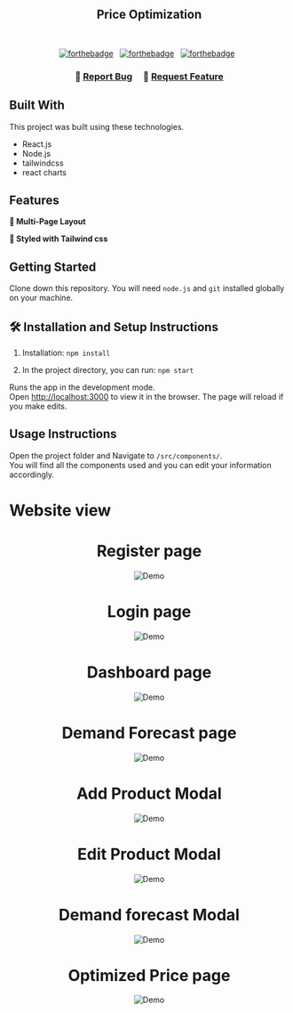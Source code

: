 <h2 align="center">
  Price Optimization<br/>
</h2>

<br/>

<center>

[![forthebadge](https://forthebadge.com/images/badges/built-with-love.svg)](https://forthebadge.com) &nbsp;
[![forthebadge](https://forthebadge.com/images/badges/made-with-javascript.svg)](https://forthebadge.com) &nbsp;
[![forthebadge](https://forthebadge.com/images/badges/open-source.svg)](https://forthebadge.com) &nbsp;
</center>

<h3 align="center">
    🔹
    <a href="https://github.com/RAJESH7500/personal-portfolio/issues">Report Bug</a> &nbsp; &nbsp;
    🔹
    <a href="https://github.com/RAJESH7500/personal-portfolio/issues">Request Feature</a>
</h3>

## Built With

This project was built using these technologies.

- React.js
- Node.js
- tailwindcss
- react charts

## Features

**📖 Multi-Page Layout**

**🎨 Styled with Tailwind css**


## Getting Started

Clone down this repository. You will need `node.js` and `git` installed globally on your machine.

## 🛠 Installation and Setup Instructions

1. Installation: `npm install`

2. In the project directory, you can run: `npm start`

Runs the app in the development mode.\
Open [http://localhost:3000](http://localhost:3000) to view it in the browser.
The page will reload if you make edits.

## Usage Instructions

Open the project folder and Navigate to `/src/components/`. <br/>
You will find all the components used and you can edit your information accordingly.

# Website view
<div align="center">
  <h1>Register page</h1>
  <img alt="Demo" src="./images/register.png" />
  <h1>Login page</h1>
  <img alt="Demo" src="./images/login.png" />
  <h1>Dashboard page</h1>
  <img alt="Demo" src="./images/dashboard.png" />
  <h1>Demand Forecast page</h1>
  <img alt="Demo" src="./images/manage-product-dashbaord.png" />
  <h1>Add Product Modal</h1>
  <img alt="Demo" src="./images/add-new-product.png" />
  <h1>Edit Product Modal</h1>
  <img alt="Demo" src="./images/edit-exixting-product.png" />
  <h1>Demand forecast Modal</h1>
  <img alt="Demo" src="./images/demand-forecast.png" />
  <h1>Optimized Price page</h1>
  <img alt="Demo" src="./images/optimized-price-dashboard.png" />
</div>